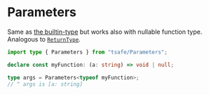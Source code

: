 # Parameters

Same as [the builtin-type](https://www.typescriptlang.org/docs/handbook/utility-types.html#parameterstype) but works also with nullable function type. Analogous to [`ReturnType`](returntype.md#used-with-function-that-can-be-undefined).

```typescript
import type { Parameters } from "tsafe/Parameters";

declare const myFunction: (a: string) => void | null;

type args = Parameters<typeof myFunction>;
// ^ args is [a: string]
```
